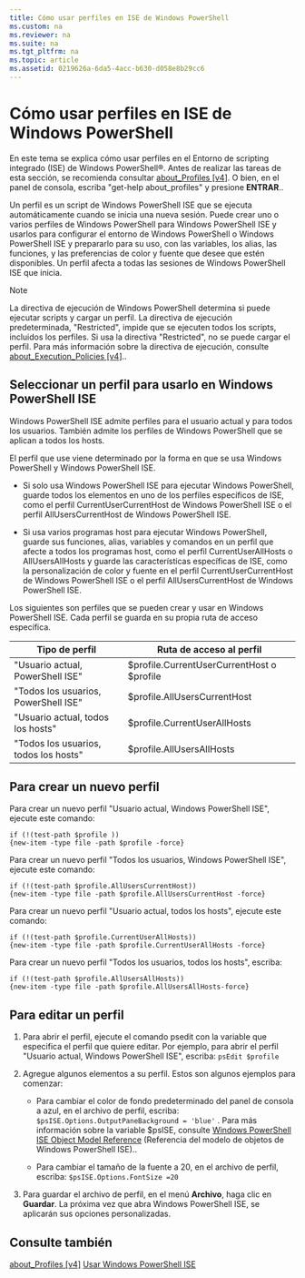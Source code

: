 ```yaml
---
title: Cómo usar perfiles en ISE de Windows PowerShell
ms.custom: na
ms.reviewer: na
ms.suite: na
ms.tgt_pltfrm: na
ms.topic: article
ms.assetid: 0219626a-6da5-4acc-b630-d058e8b29cc6
---
```

# Cómo usar perfiles en ISE de Windows PowerShell
En este tema se explica cómo usar perfiles en el Entorno de scripting integrado (ISE) de Windows PowerShell®. Antes de realizar las tareas de esta sección, se recomienda consultar [about_Profiles [v4]](https://technet.microsoft.com/en-us/library/e1d9e30a-70cc-4f36-949f-fc7cd96b4054). O bien, en el panel de consola, escriba "get-help about_profiles" y presione **ENTRAR**..

Un perfil es un script de Windows PowerShell ISE que se ejecuta automáticamente cuando se inicia una nueva sesión.  Puede crear uno o varios perfiles de Windows PowerShell para Windows PowerShell ISE y usarlos para configurar el entorno de Windows PowerShell o Windows PowerShell ISE y prepararlo para su uso, con las variables, los alias, las funciones, y las preferencias de color y fuente que desee que estén disponibles. Un perfil afecta a todas las sesiones de Windows PowerShell ISE que inicia.

> [!NOTE]
> La directiva de ejecución de Windows PowerShell determina si puede ejecutar scripts y cargar un perfil. La directiva de ejecución predeterminada, "Restricted", impide que se ejecuten todos los scripts, incluidos los perfiles. Si usa la directiva "Restricted", no se puede cargar el perfil. Para más información sobre la directiva de ejecución, consulte [about_Execution_Policies [v4]](https://technet.microsoft.com/en-us/library/347708dc-1515-4d74-978b-8334603472e6)..

## Seleccionar un perfil para usarlo en Windows PowerShell ISE
Windows PowerShell ISE admite perfiles para el usuario actual y para todos los usuarios. También admite los perfiles de Windows PowerShell que se aplican a todos los hosts.

El perfil que use viene determinado por la forma en que se usa Windows PowerShell y Windows PowerShell ISE.

-   Si solo usa Windows PowerShell ISE para ejecutar Windows PowerShell, guarde todos los elementos en uno de los perfiles específicos de ISE, como el perfil CurrentUserCurrentHost de Windows PowerShell ISE o el perfil AllUsersCurrentHost de Windows PowerShell ISE.

-   Si usa varios programas host para ejecutar Windows PowerShell, guarde sus funciones, alias, variables y comandos en un perfil que afecte a todos los programas host, como el perfil CurrentUserAllHosts o AllUsersAllHosts y guarde las características específicas de ISE, como la personalización de color y fuente en el perfil CurrentUserCurrentHost de Windows PowerShell ISE o el perfil AllUsersCurrentHost de Windows PowerShell ISE.

Los siguientes son perfiles que se pueden crear y usar en Windows PowerShell ISE. Cada perfil se guarda en su propia ruta de acceso específica.

|Tipo de perfil|Ruta de acceso al perfil|
|----------------|----------------|
|"Usuario actual, PowerShell ISE"|$profile.CurrentUserCurrentHost o $profile|
|"Todos los usuarios, PowerShell ISE"|$profile.AllUsersCurrentHost|
|"Usuario actual, todos los hosts"|$profile.CurrentUserAllHosts|
|"Todos los usuarios, todos los hosts"|$profile.AllUsersAllHosts|

## Para crear un nuevo perfil
Para crear un nuevo perfil "Usuario actual, Windows PowerShell ISE", ejecute este comando:

```
if (!(test-path $profile )) 
{new-item -type file -path $profile -force}
```

Para crear un nuevo perfil "Todos los usuarios, Windows PowerShell ISE", ejecute este comando:

```
if (!(test-path $profile.AllUsersCurrentHost)) 
{new-item -type file -path $profile.AllUsersCurrentHost -force}
```

Para crear un nuevo perfil "Usuario actual, todos los hosts", ejecute este comando:

```
if (!(test-path $profile.CurrentUserAllHosts)) 
{new-item -type file -path $profile.CurrentUserAllHosts -force}
```

Para crear un nuevo perfil "Todos los usuarios, todos los hosts", escriba:

```
if (!(test-path $profile.AllUsersAllHosts)) 
{new-item -type file -path $profile.AllUsersAllHosts-force}
```

## Para editar un perfil

1.  Para abrir el perfil, ejecute el comando psedit con la variable que especifica el perfil que quiere editar. Por ejemplo, para abrir el perfil "Usuario actual, Windows PowerShell ISE", escriba: `psEdit $profile`

2.  Agregue algunos elementos a su perfil. Estos son algunos ejemplos para comenzar:

    -   Para cambiar el color de fondo predeterminado del panel de consola a azul, en el archivo de perfil, escriba: `$psISE.Options.OutputPaneBackground = 'blue'` . Para más información sobre la variable $psISE, consulte [Windows PowerShell ISE Object Model Reference](https://technet.microsoft.com/en-us/library/e1a9e7d1-0fd5-47de-8d9b-f1be1ed13b0c) (Referencia del modelo de objetos de Windows PowerShell ISE)..

    -   Para cambiar el tamaño de la fuente a 20, en el archivo de perfil, escriba: `$psISE.Options.FontSize =20`

3.  Para guardar el archivo de perfil, en el menú **Archivo**, haga clic en **Guardar**. La próxima vez que abra Windows PowerShell ISE, se aplicarán sus opciones personalizadas.

## Consulte también
[about_Profiles [v4]](https://technet.microsoft.com/en-us/library/e1d9e30a-70cc-4f36-949f-fc7cd96b4054)
[Usar Windows PowerShell ISE](Using-the-Windows-PowerShell-ISE.md)



<!--HONumber=May16_HO2-->


